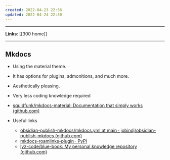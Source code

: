 ```yaml
---
created: 2022-04-23 22:56
updated: 2022-04-24 22:30
---
```

---
**Links**: [[300 home]]

---
## Mkdocs
- Using the material theme. 
- It has options for plugins, admonitions, and much more. 
- Aesthetically pleasing.
- Very less coding knowledge required
- [squidfunk/mkdocs-material: Documentation that simply works (github.com)](https://github.com/squidfunk/mkdocs-material)

- Useful links
	- [obsidian-publish-mkdocs/mkdocs.yml at main · jobindj/obsidian-publish-mkdocs (github.com)](https://github.com/jobindj/obsidian-publish-mkdocs/blob/main/mkdocs.yml)
	- [mkdocs-roamlinks-plugin · PyPI](https://pypi.org/project/mkdocs-roamlinks-plugin/)
	- [lyz-code/blue-book: My personal knowledge repository (github.com)](https://github.com/lyz-code/blue-book)